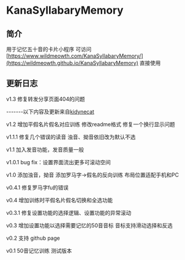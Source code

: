 # KanaSyllabaryMemory
## 简介

用于记忆五十音的卡片小程序
可访问 [https://www.wildmeowth.com/KanaSyllabaryMemory/](https://wildmeowth.github.io/KanaSyllabaryMemory) 直接使用

## 更新日志
v1.3
修复转发分享页面404的问题

-------以下内容及更新来自[kidynecat](https://github.com/kidynecat/KanaSyllabaryMemory)

v1.2
增加平假名片假名对应训练
修改readme格式
修复一个换行显示问题

v1.1.1
修复几个错误的读音
浊音、拗音依旧改为默认不选

v1.1
加入发音功能，发音质量一般 

v1.0.1 
bug fix：设置界面流出更多可滚动空间

v1.0
添加浊音，拗音
添加罗马字->假名的反向训练
布局位置适配手机和PC

v0.4.1
修复罗马字fu的错误

v0.4
增加训练时平假名片假名切换和全选功能

v0.3.1
修复设置功能的选择逻辑、设置功能的异常滚动

v0.3
增加设置功能以选择需要记忆的50音音标
音标支持滑动选择和反选

v0.2
支持 github page

v0.1
50音记忆训练
测试版本